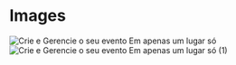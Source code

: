 # Images

![Crie e Gerencie o seu evento Em apenas um lugar só](https://github.com/roger-rocha/Images/assets/74687838/e8232049-c5b2-4f7a-a14c-8d295abee8cb)
![Crie e Gerencie o seu evento Em apenas um lugar só (1)](https://github.com/roger-rocha/Images/assets/74687838/7557abeb-8149-49af-a031-8c180506b74a)
